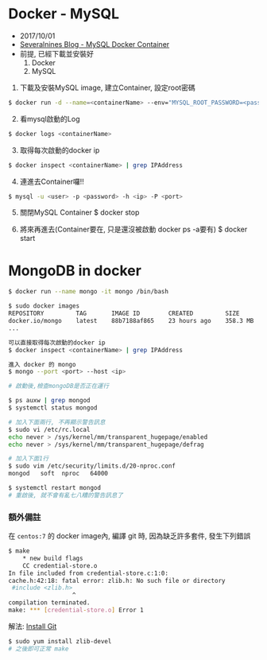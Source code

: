 


# Docker - MySQL

- 2017/10/01
- [Severalnines Blog - MySQL Docker Container](https://severalnines.com/blog/mysql-docker-containers-understanding-basics)
- 前提, 已經下載並安裝好
	1. Docker
	2. MySQL

1. 下載及安裝MySQL image, 建立Container, 設定root密碼
```sh
$ docker run -d --name=<containerName> --env="MYSQL_ROOT_PASSWORD=<password>" mysql 
```

2. 看mysql啟動的Log
```sh
$ docker logs <containerName>
```

3. 取得每次啟動的docker ip
```sh
$ docker inspect <containerName> | grep IPAddress
```

4. 連進去Container囉!!
```sh
$ mysql -u <user> -p <password> -h <ip> -P <port>
```

5. 關閉MySQL Container
$ docker stop <containerName>

6. 將來再進去(Container要在, 只是還沒被啟動 docker ps -a要有)
$ docker start <containerName>



# MongoDB in docker

```sh
$ docker run --name mongo -it mongo /bin/bash

$ sudo docker images
REPOSITORY         TAG       IMAGE ID        CREATED         SIZE
docker.io/mongo    latest    88b7188af865    23 hours ago    358.3 MB
...

可以直接取得每次啟動的docker ip
$ docker inspect <containerName> | grep IPAddress

進入 docker 的 mongo
$ mongo --port <port> --host <ip>

# 啟動後,檢查mongoDB是否正在運行

$ ps auxw | grep mongod
$ systemctl status mongod 

# 加入下面兩行, 不再顯示警告訊息
$ sudo vi /etc/rc.local
echo never > /sys/kernel/mm/transparent_hugepage/enabled
echo never > /sys/kernel/mm/transparent_hugepage/defrag

# 加入下面1行
$ sudo vim /etc/security/limits.d/20-nproc.conf 	
mongod   soft  nproc   64000

$ systemctl restart mongod
# 重啟後, 就不會有亂七八糟的警告訊息了
```



### 額外備註

在 `centos:7` 的 docker image內, 編譯 git 時, 因為缺乏許多套件, 發生下列錯誤
```sh
$ make 
    * new build flags
    CC credential-store.o
In file included from credential-store.c:1:0:
cache.h:42:18: fatal error: zlib.h: No such file or directory
 #include <zlib.h>
                  ^
compilation terminated.
make: *** [credential-store.o] Error 1
```

解法: [Install Git](https://tecadmin.net/install-git-2-0-on-centos-rhel-fedora/)

```sh
$ sudo yum install zlib-devel
# 之後即可正常 make
```
